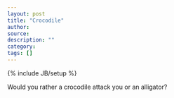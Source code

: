 ```yaml
---
layout: post
title: "Crocodile"
author:
source:
description: ""
category:
tags: []
---
```

{% include JB/setup %}

Would you rather a crocodile attack you or an alligator?
